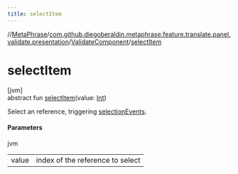 ```yaml
---
title: selectItem
---
```

//[MetaPhrase](../../../index.html)/[com.github.diegoberaldin.metaphrase.feature.translate.panel.validate.presentation](../index.html)/[ValidateComponent](index.html)/[selectItem](select-item.html)



# selectItem



[jvm]\
abstract fun [selectItem](select-item.html)(value: [Int](https://kotlinlang.org/api/latest/jvm/stdlib/kotlin/-int/index.html))



Select an reference, triggering [selectionEvents](selection-events.html).



#### Parameters


jvm

| | |
|---|---|
| value | index of the reference to select |




